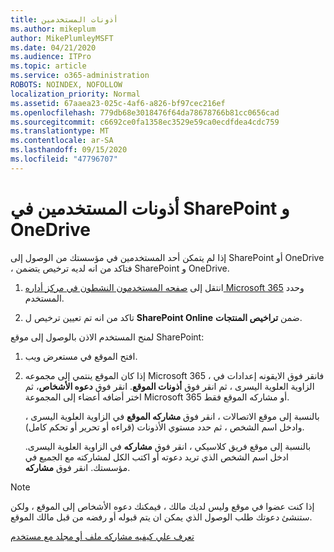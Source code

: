 ```yaml
---
title: أذونات المستخدمين
ms.author: mikeplum
author: MikePlumleyMSFT
ms.date: 04/21/2020
ms.audience: ITPro
ms.topic: article
ms.service: o365-administration
ROBOTS: NOINDEX, NOFOLLOW
localization_priority: Normal
ms.assetid: 67aaea23-025c-4af6-a826-bf97cec216ef
ms.openlocfilehash: 779db68e3018476f64da78678766b81cc0656cad
ms.sourcegitcommit: c6692ce0fa1358ec3529e59ca0ecdfdea4cdc759
ms.translationtype: MT
ms.contentlocale: ar-SA
ms.lasthandoff: 09/15/2020
ms.locfileid: "47796707"
---
```

# <a name="user-permissions-in-sharepoint-and-onedrive"></a>أذونات المستخدمين في SharePoint و OneDrive

إذا لم يتمكن أحد المستخدمين في مؤسستك من الوصول إلى SharePoint أو OneDrive ، فتاكد من انه لديه ترخيص يتضمن SharePoint و OneDrive. 
  
1. انتقل إلى [صفحه المستخدمون النشطون في مركز أداره Microsoft 365](https://portal.office.com/adminportal/home#/users) وحدد المستخدم. 
    
2. تاكد من انه تم تعيين ترخيص ل **SharePoint Online** ضمن **تراخيص المنتجات**. 
    
 لمنح المستخدم الاذن بالوصول إلى موقع SharePoint: 
  
1. افتح الموقع في مستعرض ويب.
    
2. إذا كان الموقع ينتمي إلى مجموعه Microsoft 365 ، فانقر فوق الايقونه إعدادات في الزاوية العلوية اليسرى ، ثم انقر فوق **أذونات الموقع**. انقر فوق **دعوه الأشخاص**، ثم اختر أضافه أعضاء إلى المجموعة Microsoft 365 أو مشاركه الموقع فقط. 
    
    بالنسبة إلى موقع الاتصالات ، انقر فوق **مشاركه الموقع** في الزاوية العلوية اليسرى ، وادخل اسم الشخص ، ثم حدد مستوي الأذونات (قراءه أو تحرير أو تحكم كامل). 
    
    بالنسبة إلى موقع فريق كلاسيكي ، انقر فوق **مشاركه** في الزاوية العلوية اليسرى. ادخل اسم الشخص الذي تريد دعوته أو اكتب الكل لمشاركته مع الجميع في مؤسستك. انقر فوق **مشاركه**.
    
> [!NOTE]
> إذا كنت عضوا في موقع وليس لديك مالك ، فيمكنك دعوه الأشخاص إلى الموقع ، ولكن ستنشئ دعوتك طلب الوصول الذي يمكن ان يتم قبوله أو رفضه من قبل مالك الموقع. 
  
[تعرف علي كيفيه مشاركه ملف أو مجلد مع مستخدم](https://go.microsoft.com/fwlink/?linkid=533408)
  

